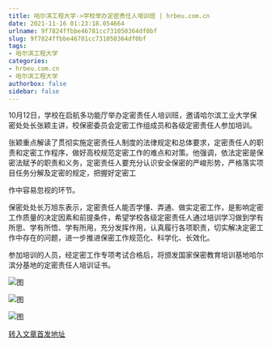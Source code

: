 ```yaml
---
title: 哈尔滨工程大学->学校举办定密责任人培训班 | hrbeu.com.cn
date: 2021-11-16 01:23:18.054664
urlname: 9f7824ffbbe46781cc731050364df0bf
slug: 9f7824ffbbe46781cc731050364df0bf
tags: 
- 哈尔滨工程大学
categories:
- hrbeu.com.cn
- 哈尔滨工程大学
authorbox: false
sidebar: false
---
```

10月12日，学校在启航多功能厅举办定密责任人培训班，邀请哈尔滨工业大学保密处处长张颖主讲，校保密委员会定密工作组成员和各级定密责任人参加培训。

张颖重点解读了贯彻实施定密责任人制度的法律规定和总体要求，定密责任人的职责和定密工作程序，做好高校规范定密工作的难点和对策。他强调，依法定密是保密法赋予的职责和义务，定密责任人要充分认识安全保密的严峻形势，严格落实项目任务分解及定密的规定，把握好定密工
<!--more-->
作中容易忽视的环节。

保密处处长万旭东表示，定密责任人能否学懂、弄通、做实定密工作，是影响定密工作质量的决定因素和前提条件，希望学校各级定密责任人通过培训学习做到学有所思、学有所悟、学有所用，充分发挥作用，认真履行各项职责，切实解决定密工作中存在的问题，进一步推进保密工作规范化、科学化、长效化。

参加培训的人员，经定密工作专项考试合格后，将颁发国家保密教育培训基地哈尔滨分基地的定密责任人培训证书。

![图](http://gongxue.cn/__local/9/51/DF/76981AEB98ED51C15A693249207_6E684ED0_10A3F.jpg)

![图](http://gongxue.cn/__local/E/E3/87/D76964BE2865789E3A7CD14E3EE_4249D89D_DCA5.jpg)

![图](http://gongxue.cn/__local/F/DF/BC/908E16F1DA28CC561F3AB41A0CB_0FAA0E1B_C59A.jpg)

[转入文章首发地址](http://gongxue.cn/info/1015/68809.htm)
